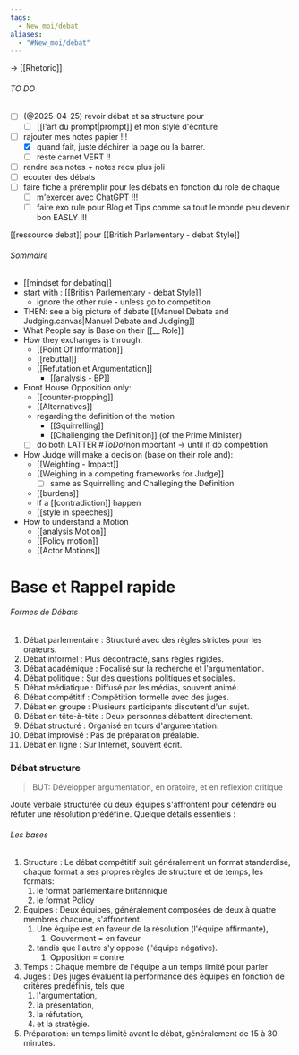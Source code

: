 ```yaml
---
tags:
  - New_moi/debat
aliases:
  - "#New_moi/debat"
---
```


-> [[Rhetoric]]
###### TO DO
- [ ] (@2025-04-25) revoir débat et sa structure pour
	- [ ] [[l'art du prompt|prompt]] et mon style d'écriture
- [ ] rajouter mes notes papier !!!
	- [x] quand fait, juste déchirer la page ou la barrer.
	- [ ] reste carnet VERT !!

- [ ] rendre ses notes + notes recu plus joli
- [ ] ecouter des débats
- [ ] faire fiche a préremplir pour les débats en fonction du role de chaque
	- [ ] m'exercer avec ChatGPT !!!
	- [ ] faire exo rule pour Blog et Tips comme sa tout le monde peu devenir bon EASLY !!!

[[ressource debat]] pour [[British Parlementary - debat Style]]

###### Sommaire
- [[mindset for debating]]
- start with : [[British Parlementary - debat Style]]
	- ignore the other rule - unless go to competition
- THEN: see a big picture of debate  [[Manuel Debate and Judging.canvas|Manuel Debate and Judging]]
- What People say is Base on their [[__ Role]]
- How they exchanges is through:
	- [[Point Of Information]]
	- [[rebuttal]]
	- [[Refutation et Argumentation]]
		- [[analysis - BP]]
- Front House Opposition only:
	- [[counter-propping]]
	- [[Alternatives]]
	- regarding the definition of the motion
		- [[Squirrelling]]
		- [[Challenging the Definition]] (of the Prime Minister)
	- [ ] do both LATTER #_ToDo_/nonImportant -> until if do competition
- How Judge will make a decision (base on their role and):
	- [[Weighting - Impact]]
	- [[Weighing in a competing frameworks for Judge]]
		- [ ] same as Squirrelling and Challeging the Definition
	- [[burdens]]
	- If a [[contradiction]] happen
	- [[style in speeches]]
- How to understand a Motion
	- [[analysis Motion]]
	- [[Policy motion]]
	- [[Actor Motions]]
# Base et Rappel rapide
###### Formes de Débats
1. Débat parlementaire : Structuré avec des règles strictes pour les orateurs.
2. Débat informel : Plus décontracté, sans règles rigides.
3. Débat académique : Focalisé sur la recherche et l'argumentation.
4. Débat politique : Sur des questions politiques et sociales.
5. Débat médiatique : Diffusé par les médias, souvent animé.
6. Débat compétitif : Compétition formelle avec des juges.
7. Débat en groupe : Plusieurs participants discutent d'un sujet.
8. Débat en tête-à-tête : Deux personnes débattent directement.
9. Débat structuré : Organisé en tours d'argumentation.
10. Débat improvisé : Pas de préparation préalable.
11. Débat en ligne : Sur Internet, souvent écrit.

### Débat structure 
> BUT: Développer argumentation, en oratoire, et en réflexion critique 

Joute verbale structurée où deux équipes s'affrontent pour défendre ou réfuter une résolution prédéfinie. 
Quelque détails essentiels :

###### Les bases
1. Structure : Le débat compétitif suit généralement un format standardisé, chaque format a ses propres règles de structure et de temps, les formats: 
	1. le format parlementaire britannique 
	2. le format Policy
2. Équipes : Deux équipes, généralement composées de deux à quatre membres chacune, s'affrontent. 
	1. Une équipe est en faveur de la résolution (l'équipe affirmante),
		1. Gouverment = en faveur 
	2. tandis que l'autre s'y oppose (l'équipe négative).
		1. Opposition = contre
3. Temps : Chaque membre de l'équipe a un temps limité pour parler 
4. Juges : Des juges évaluent la performance des équipes en fonction de critères prédéfinis, tels que 
	1. l'argumentation, 
	2. la présentation, 
	3. la réfutation, 
	4. et la stratégie. 
5. Préparation: un temps limité avant le débat, généralement de 15 à 30 minutes. 



